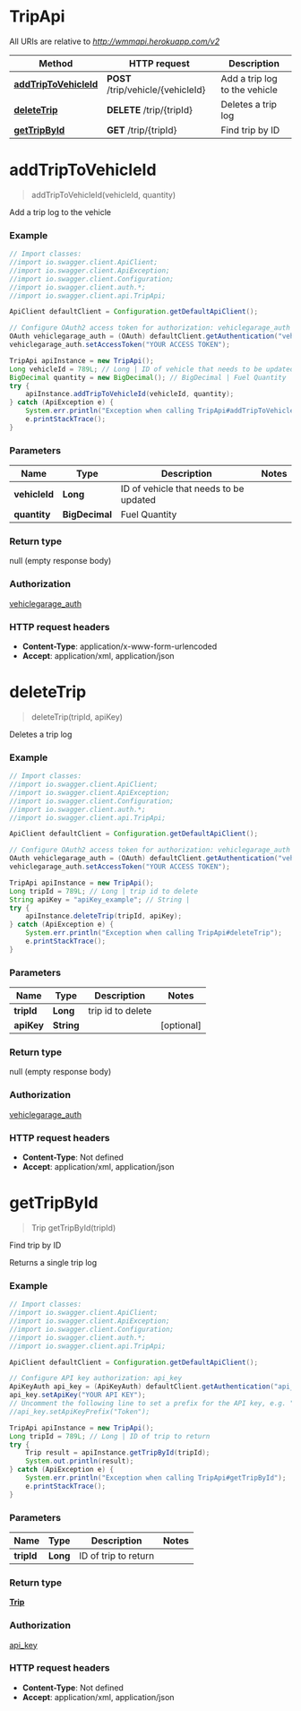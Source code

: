 # TripApi

All URIs are relative to *http://wmmapi.herokuapp.com/v2*

Method | HTTP request | Description
------------- | ------------- | -------------
[**addTripToVehicleId**](TripApi.md#addTripToVehicleId) | **POST** /trip/vehicle/{vehicleId} | Add a trip log to the vehicle
[**deleteTrip**](TripApi.md#deleteTrip) | **DELETE** /trip/{tripId} | Deletes a trip log
[**getTripById**](TripApi.md#getTripById) | **GET** /trip/{tripId} | Find trip by ID


<a name="addTripToVehicleId"></a>
# **addTripToVehicleId**
> addTripToVehicleId(vehicleId, quantity)

Add a trip log to the vehicle



### Example
```java
// Import classes:
//import io.swagger.client.ApiClient;
//import io.swagger.client.ApiException;
//import io.swagger.client.Configuration;
//import io.swagger.client.auth.*;
//import io.swagger.client.api.TripApi;

ApiClient defaultClient = Configuration.getDefaultApiClient();

// Configure OAuth2 access token for authorization: vehiclegarage_auth
OAuth vehiclegarage_auth = (OAuth) defaultClient.getAuthentication("vehiclegarage_auth");
vehiclegarage_auth.setAccessToken("YOUR ACCESS TOKEN");

TripApi apiInstance = new TripApi();
Long vehicleId = 789L; // Long | ID of vehicle that needs to be updated
BigDecimal quantity = new BigDecimal(); // BigDecimal | Fuel Quantity
try {
    apiInstance.addTripToVehicleId(vehicleId, quantity);
} catch (ApiException e) {
    System.err.println("Exception when calling TripApi#addTripToVehicleId");
    e.printStackTrace();
}
```

### Parameters

Name | Type | Description  | Notes
------------- | ------------- | ------------- | -------------
 **vehicleId** | **Long**| ID of vehicle that needs to be updated |
 **quantity** | **BigDecimal**| Fuel Quantity |

### Return type

null (empty response body)

### Authorization

[vehiclegarage_auth](../README.md#vehiclegarage_auth)

### HTTP request headers

 - **Content-Type**: application/x-www-form-urlencoded
 - **Accept**: application/xml, application/json

<a name="deleteTrip"></a>
# **deleteTrip**
> deleteTrip(tripId, apiKey)

Deletes a trip log



### Example
```java
// Import classes:
//import io.swagger.client.ApiClient;
//import io.swagger.client.ApiException;
//import io.swagger.client.Configuration;
//import io.swagger.client.auth.*;
//import io.swagger.client.api.TripApi;

ApiClient defaultClient = Configuration.getDefaultApiClient();

// Configure OAuth2 access token for authorization: vehiclegarage_auth
OAuth vehiclegarage_auth = (OAuth) defaultClient.getAuthentication("vehiclegarage_auth");
vehiclegarage_auth.setAccessToken("YOUR ACCESS TOKEN");

TripApi apiInstance = new TripApi();
Long tripId = 789L; // Long | trip id to delete
String apiKey = "apiKey_example"; // String | 
try {
    apiInstance.deleteTrip(tripId, apiKey);
} catch (ApiException e) {
    System.err.println("Exception when calling TripApi#deleteTrip");
    e.printStackTrace();
}
```

### Parameters

Name | Type | Description  | Notes
------------- | ------------- | ------------- | -------------
 **tripId** | **Long**| trip id to delete |
 **apiKey** | **String**|  | [optional]

### Return type

null (empty response body)

### Authorization

[vehiclegarage_auth](../README.md#vehiclegarage_auth)

### HTTP request headers

 - **Content-Type**: Not defined
 - **Accept**: application/xml, application/json

<a name="getTripById"></a>
# **getTripById**
> Trip getTripById(tripId)

Find trip by ID

Returns a single trip log

### Example
```java
// Import classes:
//import io.swagger.client.ApiClient;
//import io.swagger.client.ApiException;
//import io.swagger.client.Configuration;
//import io.swagger.client.auth.*;
//import io.swagger.client.api.TripApi;

ApiClient defaultClient = Configuration.getDefaultApiClient();

// Configure API key authorization: api_key
ApiKeyAuth api_key = (ApiKeyAuth) defaultClient.getAuthentication("api_key");
api_key.setApiKey("YOUR API KEY");
// Uncomment the following line to set a prefix for the API key, e.g. "Token" (defaults to null)
//api_key.setApiKeyPrefix("Token");

TripApi apiInstance = new TripApi();
Long tripId = 789L; // Long | ID of trip to return
try {
    Trip result = apiInstance.getTripById(tripId);
    System.out.println(result);
} catch (ApiException e) {
    System.err.println("Exception when calling TripApi#getTripById");
    e.printStackTrace();
}
```

### Parameters

Name | Type | Description  | Notes
------------- | ------------- | ------------- | -------------
 **tripId** | **Long**| ID of trip to return |

### Return type

[**Trip**](Trip.md)

### Authorization

[api_key](../README.md#api_key)

### HTTP request headers

 - **Content-Type**: Not defined
 - **Accept**: application/xml, application/json

